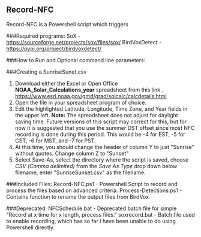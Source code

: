 ## Record-NFC

Record-NFC is a Powershell script which triggers 

###Required programs:
SoX - https://sourceforge.net/projects/sox/files/sox/
BirdVoxDetect - https://pypi.org/project/birdvoxdetect/

###How to Run and Optional command line parameters:


###Creating a SunriseSunet.csv
1. Download either the Excel or Open Office **NOAA_Solar_Calculations_year** spreadsheet from this link . https://www.esrl.noaa.gov/gmd/grad/solcalc/calcdetails.html
2. Open the file in your spreadsheet program of choice. 
3. Edit the highlighted Latitude, Longitude, Time Zone, and Year fields in the upper left. **Note:** The spreadsheet does not adjust for daylight saving time. Future versions of this script may correct for this, but for now it is suggested that you use the summer DST offset since most NFC recording is done during this period. This would be -4 for EST, -5 for CST, -6 for MST, and -7 for PST. 
4. At this time, you should change the header of column Y to just "Sunrise" without quotes. Change column Z to "Sunset"
5. Select Save-As, select the directory where the script is saved, choose *CSV (Comma delimited)* from the *Save As Type* drop down below filename, enter "SunriseSunset.csv" as the filename. 



###Included Files: 
Record-NFC.ps1 - Powershell Script to record and process the files based on advanced criteria. 
Process-Detections.ps1 - Contains function to rename the output files from BirdVox

###Deprecated:
NFCSchedule.bat - Deprecated batch file for simple "Record at x time for x length, process files." 
soxrecord.bat - Batch file used to enable recording, which has so far I have been unable to do using Powershell directly. 
